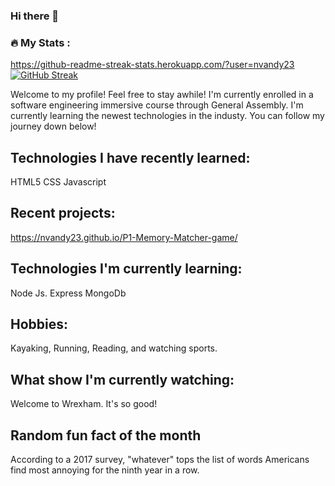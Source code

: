 ### Hi there 👋
### :fire: My Stats :
https://github-readme-streak-stats.herokuapp.com/?user=nvandy23
[![GitHub Streak](http://github-readme-streak-stats.herokuapp.com?user=nvandy23&theme=dark&background=000000)](https://git.io/streak-stats)

Welcome to my profile! Feel free to stay awhile! I'm currently enrolled in a software engineering immersive course through General Assembly.
I'm currently learning the newest technologies in the industy. You can follow my journey down below! 

## Technologies I have recently learned:
HTML5
CSS 
Javascript

## Recent projects:
https://nvandy23.github.io/P1-Memory-Matcher-game/

## Technologies I'm currently learning:
Node Js.
Express
MongoDb

## Hobbies:
Kayaking, Running, Reading, and watching sports.

## What show I'm currently watching:
Welcome to Wrexham. It's so good! 

## Random fun fact of the month 
According to a 2017 survey, "whatever" tops the list of words Americans find most annoying for the ninth year in a row.

